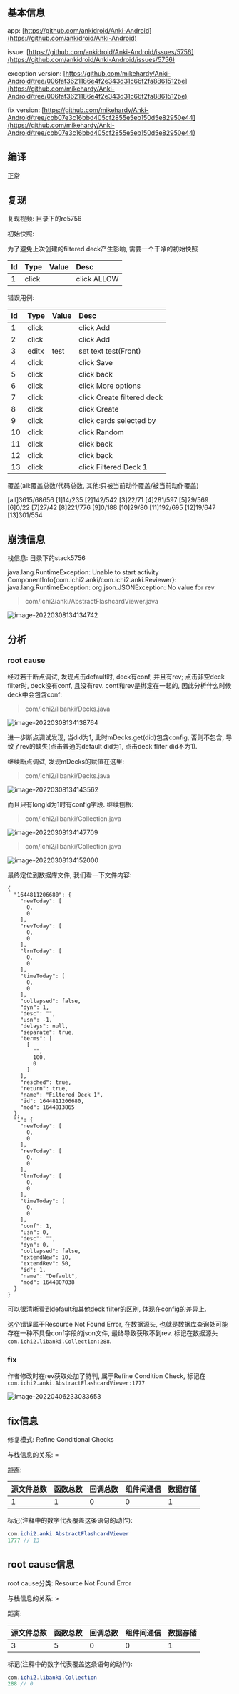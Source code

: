 ## 基本信息

app: [https://github.com/ankidroid/Anki-Android](https://github.com/ankidroid/Anki-Android)

issue: [https://github.com/ankidroid/Anki-Android/issues/5756](https://github.com/ankidroid/Anki-Android/issues/5756)

exception version: [https://github.com/mikehardy/Anki-Android/tree/006faf3621186e4f2e343d31c66f2fa8861512be](https://github.com/mikehardy/Anki-Android/tree/006faf3621186e4f2e343d31c66f2fa8861512be)

fix version: [https://github.com/mikehardy/Anki-Android/tree/cbb07e3c16bbd405cf2855e5eb150d5e82950e44](https://github.com/mikehardy/Anki-Android/tree/cbb07e3c16bbd405cf2855e5eb150d5e82950e44)

## 编译

正常

## 复现

复现视频: 目录下的re5756

初始快照:

为了避免上次创建的filtered deck产生影响, 需要一个干净的初始快照

|Id|Type|Value|Desc|
|:----|:----|:----|:----|
|1|click|    |click ALLOW|

错误用例:

|Id|Type|Value|Desc|
|:----|:----|:----|:----|
|1|click|    |click Add|
|2|click|    |click Add|
|3|editx|test|set text test(Front)|
|4|click|    |click Save|
|5|click|    |click back|
|6|click|    |click More options|
|7|click|    |click Create filtered deck|
|8|click|    |click Create|
|9|click|    |click cards selected by|
|10|click|    |click Random|
|11|click|    |click back|
|12|click|    |click back|
|13|click|    |click Filtered Deck 1|

覆盖(all:覆盖总数/代码总数, 其他:只被当前动作覆盖/被当前动作覆盖)

[all]3615/68656 [1]14/235 [2]142/542 [3]22/71 [4]281/597 [5]29/569 [6]0/22 [7]27/42 [8]221/776 [9]0/188 [10]29/80 [11]192/695 [12]19/647 [13]301/554 

## 崩溃信息

栈信息: 目录下的stack5756

java.lang.RuntimeException: Unable to start activity ComponentInfo{com.ichi2.anki/com.ichi2.anki.Reviewer}: java.lang.RuntimeException: org.json.JSONException: No value for rev

> com/ichi2/anki/AbstractFlashcardViewer.java

![image-20220308134134742](README.assets/image-20220308134134742.png)

## 分析

### root cause

经过若干断点调试, 发现点击default时, deck有conf, 并且有rev; 点击非空deck filter时, deck没有conf, 且没有rev. conf和rev是绑定在一起的, 因此分析什么时候deck中会包含conf:

> com/ichi2/libanki/Decks.java

![image-20220308134138764](README.assets/image-20220308134138764.png)

进一步断点调试发现, 当did为1, 此时mDecks.get(did)包含config, 否则不包含, 导致了rev的缺失(点击普通的default did为1, 点击deck fliter did不为1).

继续断点调试, 发现mDecks的赋值在这里:

> com/ichi2/libanki/Decks.java

![image-20220308134143562](README.assets/image-20220308134143562.png)

而且只有longId为1时有config字段. 继续刨根:

> com/ichi2/libanki/Collection.java

![image-20220308134147709](README.assets/image-20220308134147709.png)

> com/ichi2/libanki/Collection.java

![image-20220308134152000](README.assets/image-20220308134152000.png)

最终定位到数据库文件, 我们看一下文件内容:

```plain
{
  "1644811206680": {
    "newToday": [
      0,
      0
    ],
    "revToday": [
      0,
      0
    ],
    "lrnToday": [
      0,
      0
    ],
    "timeToday": [
      0,
      0
    ],
    "collapsed": false,
    "dyn": 1,
    "desc": "",
    "usn": -1,
    "delays": null,
    "separate": true,
    "terms": [
      [
        "",
        100,
        0
      ]
    ],
    "resched": true,
    "return": true,
    "name": "Filtered Deck 1",
    "id": 1644811206680,
    "mod": 1644813865
  },
  "1": {
    "newToday": [
      0,
      0
    ],
    "revToday": [
      0,
      0
    ],
    "lrnToday": [
      0,
      0
    ],
    "timeToday": [
      0,
      0
    ],
    "conf": 1,
    "usn": 0,
    "desc": "",
    "dyn": 0,
    "collapsed": false,
    "extendNew": 10,
    "extendRev": 50,
    "id": 1,
    "name": "Default",
    "mod": 1644807038
  }
}
```
可以很清晰看到default和其他deck filter的区别, 体现在config的差异上. 

这个错误属于Resource Not Found Error, 在数据源头, 也就是数据库查询处可能存在一种不具备conf字段的json文件, 最终导致获取不到rev. 标记在数据源头`com.ichi2.libanki.Collection:288`.

### fix

作者修改时在rev获取处加了特判, 属于Refine Condition Check, 标记在`com.ichi2.anki.AbstractFlashcardViewer:1777`

![image-20220406233033653](README.assets/image-20220406233033653.png)

## fix信息

修复模式: Refine Conditional Checks

与栈信息的关系: =

距离:

|源文件总数|函数总数|回调总数|组件间通信|数据存储|
|:----|:----|:----|:----|:----|
|1|1|0|0|1|

标记(注释中的数字代表覆盖这条语句的动作):

```java
com.ichi2.anki.AbstractFlashcardViewer
1777 // 13
```
## root cause信息

root cause分类: Resource Not Found Error

与栈信息的关系: >

距离:

|源文件总数|函数总数|回调总数|组件间通信|数据存储|
|:----|:----|:----|:----|:----|
|3|5|0|0|1|

标记(注释中的数字代表覆盖这条语句的动作):

```java
com.ichi2.libanki.Collection
288 // 0
```
